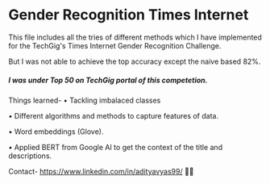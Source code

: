 # Gender Recognition Times Internet
This file includes all the tries of different methods which I have implemented for the TechGig's Times Internet Gender Recognition Challenge.

But I was not able to achieve the top accuracy except the naive based 82%.

##### I was under Top 50 on TechGig portal of this competetion.

Things learned-
• Tackling imbalaced classes

• Different algorithms and methods to capture features of data.

• Word embeddings (Glove).

• Applied BERT from Google AI to get the context of the title and descriptions.

Contact- https://www.linkedin.com/in/adityavyas99/ ✌🏻

